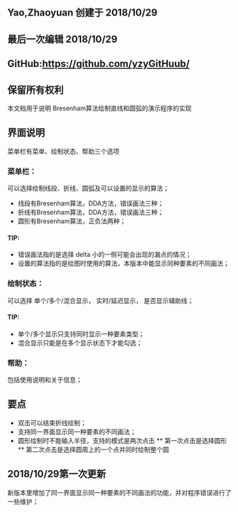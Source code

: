 
## Yao,Zhaoyuan 创建于 2018/10/29
## 最后一次编辑 2018/10/29
## GitHub:https://github.com/yzyGitHuub/
## 保留所有权利
本文档用于说明 Bresenham算法绘制直线和圆弧的演示程序的实现

## 界面说明
菜单栏有菜单、绘制状态、帮助三个选项
### 菜单栏：
可以选择绘制线段、折线、圆弧及可以设置的显示的算法；
* 线段有Bresenham算法，DDA方法，错误画法三种；
* 折线有Bresenham算法，DDA方法，错误画法三种；
* 圆形有Bresenham算法，正负法两种；
#### TIP:
* 错误画法指的是选择 delta 小的一侧可能会出现的漏点的情况；
* 设置的算法指的是绘图时使用的算法，本版本中能显示同种要素的不同画法；
	
### 绘制状态：
可以选择 单个/多个/混合显示， 实时/延迟显示， 是否显示辅助线；
#### TIP:
* 单个/多个显示只支持同时显示一种要素类型；
* 混合显示只能是在多个显示状态下才能勾选；
			    
### 帮助：
包括使用说明和关于信息；
			
## 要点
* 双击可以结束折线绘制；
* 支持同一界面显示同一种要素的不同画法；
* 圆形绘制时不能输入半径，支持的模式是两次点击
** 第一次点击是选择圆形
** 第二次点击是选择圆周上的一个点并同时绘制整个圆
	
## 2018/10/29第一次更新
新版本里增加了同一界面显示同一种要素的不同画法的功能，并对程序错误进行了一些维护；

	

